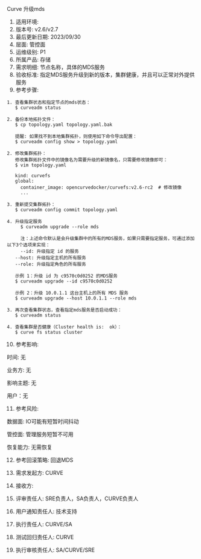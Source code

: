 Curve 升级mds

1. 适用环境: 
2. 版本号: v2.6/v2.7
3. 最后更新日期: 2023/09/30
4. 层面: 管控面
5. 运维级别: P1
6. 所属产品: 存储
7. 需求明细: 节点名称，具体的MDS服务
8. 验收标准: 指定MDS服务升级到新的版本，集群健康，并且可以正常对外提供服务
9. 参考步骤:

```plaintext
1. 查看集群状态和指定节点的mds状态：
   $ curveadm status
   
2. 备份本地拓扑文件：
   $ cp topology.yaml topology.yaml.bak
   
   提醒: 如果找不到本地集群拓扑，则使用如下命令导出配置：
   $ curveadm config show > topology.yaml
   
2. 修改集群拓扑：
   修改集群拓扑文件中的镜像名为需要升级的新镜像名，只需要修改镜像即可：
   $ vim topology.yaml
   
   kind: curvefs
   global:
     container_image: opencurvedocker/curvefs:v2.6-rc2  # 修改镜像
     ...
   
3. 重新提交集群拓扑：
   $ curveadm config commit topology.yaml
   
4. 升级指定服务
	 $ curveadm upgrade --role mds
	 
	 注：上述命令默认是会升级集群中的所有的MDS服务，如果只需要指定服务，可通过添加以下3个选项来实现：
	 --id: 升级指定 id 的服务
   --host: 升级指定主机的所有服务
   --role: 升级指定角色的所有服务
   
   示例 1：升级 id 为 c9570c0d0252 的MDS服务
   $ curveadm upgrade --id c9570c0d0252
   
   示例 2：升级 10.0.1.1 这台主机上的所有 MDS 服务
   $ curveadm upgrade --host 10.0.1.1 --role mds
   
3. 再次查看集群状态，查看指定mds服务是否启动成功：
   $ curveadm status
   
4. 查看集群是否健康（Cluster health is:  ok）：
   $ curve fs status cluster
```

10. 参考影响:

时间: 无

业务方: 无

影响主题: 无

用户：无

11. 参考风险:

数据面: IO可能有短暂时间抖动

管控面: 管理服务短暂不可用

恢复能力: 无需恢复

12. 参考回滚策略: 回退MDS

13. 需求发起方: CURVE

14. 接收方:

15. 评审责任人: SRE负责人，SA负责人，CURVE负责人

16. 用户通知责任人: 技术支持

17. 执行责任人: CURVE/SA

18. 测试回归责任人: CURVE

19. 执行审核责任人: SA/CURVE/SRE